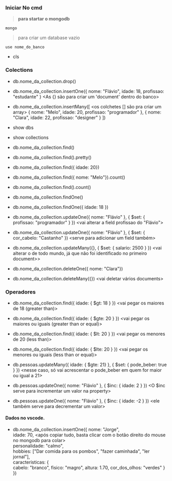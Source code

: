 ### Iniciar No cmd
>**para startar o mongodb**

`mongo`


> para criar um database vazio

`use nome_do_banco`


* cls <para limpar os comandos escritos>


### Colections
* db.nome_da_collection.drop() <vai deletar uma collection>

* db.nome_da_collection.insertOne({ nome: "Flávio", idade: 18, profissao: "estudante" } <As {} são para criar um 'document' dentro do banco> 
* db.nome_da_collection.insertMany([ <os colchetes [] são pra criar um array>
	{ nome: "Melo", idade: 20, profissao: "programador" },
	{ nome: "Clara", idade: 22, profissao: "designer" }
])
* show dbs <para mostrar os banco de dados existentes>
* show collections <para mostrar as collections existentes>

* db.nome_da_collection.find() <para mostrar todos os documents da collection>
* db.nome_da_collection.find().pretty() <vai mostrar os documents de uma forma mais organizada>
* db.nome_da_collection.find({ idade: 20}) <vai mostrar todos os documents que tem idade = 20>
* db.nome_da_collection.find({ nome: "Melo"}).count() <vai contar quantos tem o nome Melo>
* db.nome_da_collection.find().count() <vai contar quantos documents tem na collections>
* db.nome_da_collection.findOne() <vai pegar o primeiro document da collection>
* db.nome_da_collection.findOne({ idade: 18 }) <vai pegar o primeiro document com idade = 18>

* db.nome_da_collection.updateOne({ nome: "Flávio" }, { $set: { profissao: "programador" } }) <vai alterar a field profissao do "Flávio">
* db.nome_da_collection.updateOne({ nome: "Flávio" }, { $set: { cor_cabelo: "Castanho" }) <serve para adicionar um field também>
* db.nome_da_collection.updateMany({}, { $set: { salario: 2500 } }) <vai alterar o de todo mundo, já que não foi identificado no primeiro document>>

* db.nome_da_collection.deleteOne({ nome: "Clara"}) <vai exluir o document da collection>
* db.nome_da_collection.deleteMany({}) <vai deletar vários documents>


### Operadores
* db.nome_da_collection.find({ idade: { $gt: 18 } }) <vai pegar os maiores de 18 (greater than)>
* db.nome_da_collection.find({ idade: { $gte: 20 } }) <vai pegar os maiores ou iguais (greater than or equal)>
* db.nome_da_collection.find({ idade: { $lt: 20 } }) <vai pegar os menores de 20 (less than)>
* db.nome_da_collection.find({ idade: { $lte: 20 } }) <vai pegar os menores ou iguais (less than or equal)>

* db.pessoas.updateMany({ idade: { $gte: 21} }, { $set: { pode_beber: true } }) <nesse caso, só vai acrescentar o pode_beber em quem for maior ou igual a 21>

* db.pessoas.updateOne({ nome: "Flávio" }, { $inc: { idade: 2 } }) <O $inc serve para incrementar um valor na property>
* db.pessoas.updateOne({ nome: "Flávio" }, { $inc: { idade: -2 } }) <ele também serve para decrementar um valor>



#### Dados no vscode.
* db.nome_da_collection.insertOne({
	nome: "Jorge",                  <para definir dados mais organizados utilizando o vscode ou similar> </br>
	idade: 70,						<após copiar tudo, basta clicar com o botão direito do mouse no mongodb para colar> </br>
	personalidade: "calmo", </br>
	hobbies: ["Dar comida para os pombos", "fazer caminhada", "ler jornal"], </br>
	caracteristicas: { </br>
		cabelo: "branco",
		fisico: "magro",
		altura: 1.70,
		cor_dos_olhos: "verdes"
	} </br>
})
